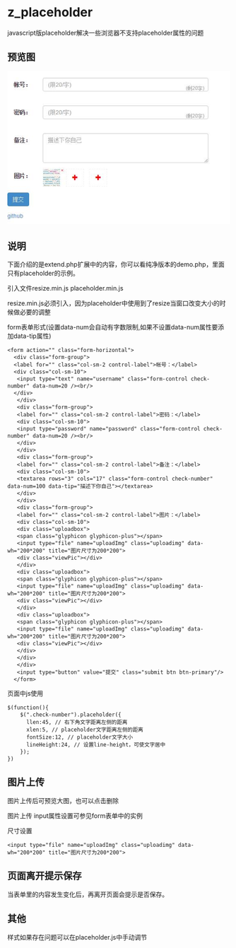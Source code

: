 # z_placeholder
javascript版placeholder解决一些浏览器不支持placeholder属性的问题

## 预览图

![image](https://github.com/chengxuzhang/z_placeholder/raw/master/show.jpg)

## 说明

下面介绍的是extend.php扩展中的内容，你可以看纯净版本的demo.php，里面只有placeholder的示例。

引入文件resize.min.js  placeholder.min.js

resize.min.js必须引入，因为placeholder中使用到了resize当窗口改变大小的时候做必要的调整

form表单形式(设置data-num会自动有字数限制,如果不设置data-num属性要添加data-tip属性)
```
<form action="" class="form-horizontal">
  <div class="form-group">
  <label for="" class="col-sm-2 control-label">帐号：</label>
  <div class="col-sm-10">
   <input type="text" name="username" class="form-control check-number" data-num=20 /><br/>
  </div>
   </div>
   <div class="form-group">
   <label for="" class="col-sm-2 control-label">密码：</label>
   <div class="col-sm-10">
   <input type="password" name="password" class="form-control check-number" data-num=20 /><br/>
   </div>
   </div>
   <div class="form-group">
   <label for="" class="col-sm-2 control-label">备注：</label>
   <div class="col-sm-10">
   <textarea rows="3" cols="17" class="form-control check-number" data-num=100 data-tip="描述下你自己"></textarea>
   </div>
   </div>
   <div class="form-group">
   <label for="" class="col-sm-2 control-label">图片：</label>
   <div class="col-sm-10">
   <div class="uploadbox">
   <span class="glyphicon glyphicon-plus"></span>
   <input type="file" name="uploadImg" class="uploadimg" data-wh="200*200" title="图片尺寸为200*200">
   <div class="viewPic"></div>
   </div>
   <div class="uploadbox">
   <span class="glyphicon glyphicon-plus"></span>
   <input type="file" name="uploadImg" class="uploadimg" data-wh="200*200" title="图片尺寸为200*200">
   <div class="viewPic"></div>
   </div>
   <div class="uploadbox">
   <span class="glyphicon glyphicon-plus"></span>
   <input type="file" name="uploadImg" class="uploadimg" data-wh="200*200" title="图片尺寸为200*200">
   <div class="viewPic"></div>
   </div>
   </div>
   </div>
   <input type="button" value="提交" class="submit btn btn-primary"/>
  </form>
```

页面中js使用

```
$(function(){
    $(".check-number").placeholder({
      llen:45, // 右下角文字距离左侧的距离
      xlen:5, // placeholder文字距离左侧的距离
      fontSize:12, // placeholder文字大小
      lineHeight:24, // 设置line-height，可使文字居中
    });
})
```

## 图片上传

图片上传后可预览大图，也可以点击删除

图片上传 input属性设置可参见form表单中的实例

尺寸设置
```
<input type="file" name="uploadImg" class="uploadimg" data-wh="200*200" title="图片尺寸为200*200">
```

## 页面离开提示保存

当表单里的内容发生变化后，再离开页面会提示是否保存。

## 其他

样式如果存在问题可以在placeholder.js中手动调节